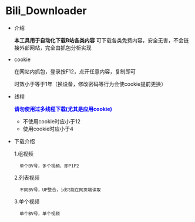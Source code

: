 # Bili_Downloader

- 介绍
  
	 **本工具用于自动化下载B站各类内容**
  可下载各类免费内容，安全无害，不会链接外部网站，完全由抓包分析实现
- cookie
  
  在网站内抓包，登录按F12，点开任意内容，复制即可
  
  时效小于等于1年（换设备，修改密码等行为会使cookie提前更换）
- 线程

  **<span style="color:blue;">请勿使用过多线程下载(尤其是应用cookie)</span>**
  - 不使用cookie时应小于12
  - 使用cookie时应小于4
- 下载介绍

	1.组视频
	
  		单个BV号，多个视频，即P1P2
  	2.列表视频
  	
  		不同BV号，UP整合，id只能在网页端读取
  	3.单个视频
  		
  		单个BV号，单个视频
